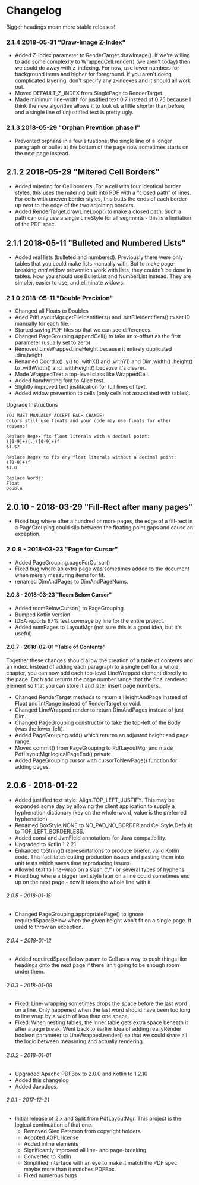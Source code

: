 # Changelog

Bigger headings mean more stable releases!

### 2.1.4 2018-05-31 "Draw-Image Z-Index"
 - Added Z-Index parameter to RenderTarget.drawImage().
 If we're willing to add some complexity to WrappedCell.render() (we aren't today) then we could do away with
 z-indexing.  For now, use lower numbers for background items and higher for foreground.
 If you aren't doing complicated layering, don't specify any z-indexes and it should all work out. 
 - Moved DEFAULT_Z_INDEX from SinglePage to RenderTarget.
 - Made minimum line-width for justified text 0.7 instead of 0.75 because I think the new algorithm allows it to look
 ok a little shorter than before, and a single line of unjustified text is pretty ugly.

### 2.1.3 2018-05-29 "Orphan Prevntion phase I"
 - Prevented orphans in a few situations;
   the single line of a longer paragraph or bullet at the bottom of the page now sometimes starts on the next page
   instead.

## 2.1.2 2018-05-29 "Mitered Cell Borders"
 - Added mitering for Cell borders.
   For a cell with four identical border styles, this uses the mitering built into PDF with
   a "closed path" of lines.
   For cells with uneven border styles, this butts the ends of each border up next to the edge of the two adjoining
   borders.
 - Added RenderTarget.drawLineLoop() to make a closed path.
 Such a path can only use a single LineStyle for all segments - this is a limitation of the PDF spec.

## 2.1.1 2018-05-11 "Bulleted and Numbered Lists"
 - Added real lists (bulleted and numbered).
 Previously there were only tables that you could make lists manually with.
 But to make page-breaking *and* widow prevention work with lists, they couldn't
 be done in tables.  Now you should use BulletList and NumberList instead.
 They are simpler, easier to use, and eliminate widows.

### 2.1.0 2018-05-11 "Double Precision"
 - Changed all Floats to Doubles
 - Aded PdfLayoutMgr.getFileIdentifiers() and .setFileIdentifiers() to set ID manually for each file.
 - Started saving PDF files so that we can see differences.
 - Changed PageGrouping.appendCell() to take an x-offset as the first parameter (usually set to zero)
 - Removed LineWrapped.lineHeight because it entirely duplicated .dim.height.
 - Renamed Coord.x() .y() to .withX() and .withY() and Dim.width() .height() to .withWidth() and .withHeight() because it's clearer.
 - Made WrappedText a top-level class like WrappedCell.
 - Added handwriting font to Alice test.
 - Slightly improved text justification for full lines of text.
 - Added widow prevention to cells (only cells not associated with tables).

Upgrade Instructions
```
YOU MUST MANUALLY ACCEPT EACH CHANGE!
Colors still use floats and your code may use floats for other reasons!

Replace Regex fix float literals with a decimal point:
([0-9]+)[.]([0-9]+)f
$1.$2

Replace Regex to fix any float literals without a decimal point:
([0-9]+)f
$1.0

Replace Words:
Float
Double
```

## 2.0.10 - 2018-03-29 "Fill-Rect after many pages"
 - Fixed bug where after a hundred or more pages, the edge of a fill-rect in a PageGrouping could slip between the
 floating point gaps and cause an exception.

### 2.0.9 - 2018-03-23 "Page for Cursor"
 - Added PageGrouping.pageForCursor()
 - Fixed bug where an extra page was sometimes added to the document when merely measuring items for fit.
 - renamed DimAndPages to DimAndPageNums.

#### 2.0.8 - 2018-03-23 "Room Below Cursor"
 - Added roomBelowCursor() to PageGrouping.
 - Bumped Kotlin version
 - IDEA reports 87% test coverage by line for the entire project.
 - Added numPages to LayoutMgr (not sure this is a good idea, but it's useful)

#### 2.0.7 - 2018-02-01 "Table of Contents"
Together these changes should allow the creation of a table of contents and an index.
Instead of adding each paragraph to a single cell for a whole chapter, you can now add each top-level LineWrapped element directly to the page.
Each add returns the page number range that the final rendered element so that you can store it and later insert page numbers.
 - Changed RenderTarget methods to return a HeightAndPage instead of Float and  IntRange instead of RenderTarget or void.
 - Changed LineWrapped.render to return DimAndPages instead of just Dim.
 - Changed PageGrouping constructor to take the top-left of the Body (was the lower-left).
 - Added PageGrouping.add() which returns an adjusted height and page range.
 - Moved commit() from PageGrouping to PdfLayoutMgr and made PdfLayoutMgr.logicalPageEnd() private.
 - Added PageGrouping cursor with cursorToNewPage() function for adding pages.

## 2.0.6 - 2018-01-22
 - Added justified text style: Align.TOP_LEFT_JUSTIFY.
 This may be expanded some day by allowing the client application to supply a hyphenation dictionary
 (key on the whole-word, value is the preferred hyphenation)
 - Renamed BoxStyle.NONE to NO_PAD_NO_BORDER and CellStyle.Default to TOP_LEFT_BORDERLESS.
 - Added const and JvmField annotations for Java compatibility.
 - Upgraded to Kotlin 1.2.21
 - Enhanced toString() representations to produce briefer, valid Kotlin code.
 This facilitates cutting production issues and pasting them into unit tests which saves time reproducing issues.
 - Allowed text to line-wrap on a slash ("/") or several types of hyphens.
 - Fixed bug where a bigger text style later on a line could sometimes end up on the next page - now it takes the whole
 line with it.

###### 2.0.5 - 2018-01-15
 - Changed PageGrouping.appropriatePage() to ignore requiredSpaceBelow when the given height won't fit on a single page.
 It used to throw an exception.

###### 2.0.4 - 2018-01-12
 - Added requiredSpaceBelow param to Cell as a way to push things like headings onto the next page if there isn't
 going to be enough room under them.

###### 2.0.3 - 2018-01-09
 - Fixed: Line-wrapping sometimes drops the space before the last word on a line.
   Only happened when the last word should have been too long to line wrap by a width of less than one space.
 - Fixed: When nesting tables, the inner table gets extra space beneath it after a page break.
   Went back to earlier idea of adding reallyRender boolean parameter to LineWrapped.render() so
   that we could share all the logic between measuring and actually rendering.

###### 2.0.2 - 2018-01-01
 - Upgraded Apache PDFBox to 2.0.0 and Kotlin to 1.2.10
 - Added this changelog
 - Added Javadocs.
 
###### 2.0.1 - 2017-12-21
 - Initial release of 2.x and Split from PdfLayoutMgr.  This project is the logical continuation of that one.
   - Removed Glen Peterson from copyright holders
   - Adopted AGPL license
   - Added inline elements
   - Significantly improved all line- and page-breaking
   - Converted to Kotlin
   - Simplified interface with an eye to make it match the PDF spec maybe more than it matches PDFBox.
   - Fixed numerous bugs